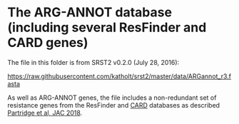 # The ARG-ANNOT database (including several ResFinder and CARD genes)

The file in this folder is from SRST2 v0.2.0 (July 28, 2016):

https://raw.githubusercontent.com/katholt/srst2/master/data/ARGannot_r3.fasta

As well as ARG-ANNOT genes, the file includes a non-redundant set of resistance genes from the ResFinder and [CARD](https://card.mcmaster.ca/) databases as described [Partridge et al, JAC 2018](https://academic.oup.com/jac/article/73/10/2625/5055843).
